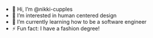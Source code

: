 - 👋 Hi, I’m @nikki-cupples
- 👀 I’m interested in human centered design
- 🌱 I’m currently learning how to be a software engineer 
- ⚡ Fun fact: I have a fashion degree!

<!---
nikki-cupples/nikki-cupples is a ✨ special ✨ repository because its `README.md` (this file) appears on your GitHub profile.
You can click the Preview link to take a look at your changes.
--->
